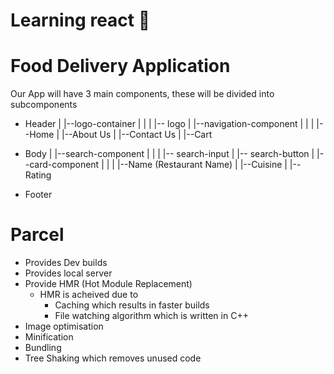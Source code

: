# Learning react 🚀


# Food Delivery Application  
Our App will have 3 main components, these will be divided into subcomponents


- Header
    | 
    |--logo-container
    |         |
    |         |-- logo
    |
    |--navigation-component
    |         |
    |         |--Home
    |         |--About Us
    |         |--Contact Us
    |         |--Cart

- Body
    | 
    |--search-component
    |         |
    |         |-- search-input
    |         |-- search-button
    |
    |--card-component
    |         |
    |         |--Name (Restaurant Name)
    |         |--Cuisine
    |         |--Rating

- Footer
    


# Parcel
 - Provides Dev builds
 - Provides local server
 - Provide HMR (Hot Module Replacement)
    - HMR is acheived due to 
        - Caching which results in faster builds
        - File watching algorithm which is written in C++
- Image optimisation
- Minification
- Bundling
- Tree Shaking which removes unused code
